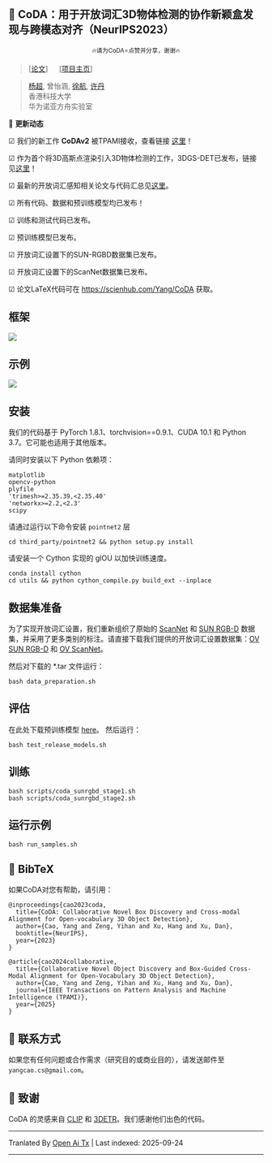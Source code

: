 
## :book: CoDA：用于开放词汇3D物体检测的协作新颖盒发现与跨模态对齐（NeurIPS2023）
<p align="center">
  <small> 🔥请为CoDA⭐点赞并分享，谢谢🔥 </small>
</p>

> [[论文](https://arxiv.org/abs/2310.02960)] &emsp; [[项目主页](https://yangcaoai.github.io/publications/CoDA.html)] <br>
<!-- > [杨超](https://yangcaoai.github.io/), 曾怡涵, [徐航](https://xuhangcn.github.io/), [许丹](https://www.danxurgb.net) <br> -->
<!-- > 香港科技大学, 华为诺亚方舟实验室 -->
> [杨超](https://yangcaoai.github.io/), 曾怡涵, [徐航](https://xuhangcn.github.io/), [许丹](https://www.danxurgb.net) <br>
> 香港科技大学<br>
> 华为诺亚方舟实验室

:triangular_flag_on_post: **更新动态**  

&#9745; 我们的新工作 **CoDAv2** 被TPAMI接收，查看链接 [这里](https://arxiv.org/pdf/2406.00830v2)！

&#9745; 作为首个将3D高斯点渲染引入3D物体检测的工作，3DGS-DET已发布，链接见[这里](https://arxiv.org/pdf/2410.01647)！

&#9745; 最新的开放词汇感知相关论文与代码汇总见[这里](https://github.com/yangcaoai/Awesome-Open-Vocabulary-Perception)。

&#9745; 所有代码、数据和预训练模型均已发布！

&#9745; 训练和测试代码已发布。

&#9745; 预训练模型已发布。

&#9745; 开放词汇设置下的SUN-RGBD数据集已发布。  

&#9745; 开放词汇设置下的ScanNet数据集已发布。

&#9745; 论文LaTeX代码可在 https://scienhub.com/Yang/CoDA 获取。

## 框架  
<img src="https://raw.githubusercontent.com/yangcaoai/CoDA_NeurIPS2023/main/assets/ov3d_det.png">

## 示例  
<img src="https://raw.githubusercontent.com/yangcaoai/CoDA_NeurIPS2023/main/assets/CoDA_sup_fig0_v3_cropped_compressed_v2.jpg">

## 安装
我们的代码基于 PyTorch 1.8.1、torchvision==0.9.1、CUDA 10.1 和 Python 3.7。它可能也适用于其他版本。

请同时安装以下 Python 依赖项：

```
matplotlib
opencv-python
plyfile
'trimesh>=2.35.39,<2.35.40'
'networkx>=2.2,<2.3'
scipy
```
请通过运行以下命令安装 `pointnet2` 层


```
cd third_party/pointnet2 && python setup.py install
```
请安装一个 Cython 实现的 gIOU 以加快训练速度。

```
conda install cython
cd utils && python cython_compile.py build_ext --inplace
```

## 数据集准备

为了实现开放词汇设置，我们重新组织了原始的 [ScanNet](https://github.com/facebookresearch/votenet/tree/main/scannet) 和 [SUN RGB-D](https://github.com/facebookresearch/votenet/tree/main/sunrgbd) 数据集，并采用了更多类别的标注。请直接下载我们提供的开放词汇设置数据集：[OV SUN RGB-D](https://huggingface.co/datasets/YangCaoCS/Open-Vocabulary-SUN-RGBD) 和 [OV ScanNet](https://hkustconnect-my.sharepoint.com/:f:/g/personal/ycaobd_connect_ust_hk/EsqoPe7-VFxOlY0a-v1-vPwBSiEHoGRTgK5cLIhnjyXiEQ?e=jY7nKT)。

然后对下载的 *.tar 文件运行：
```
bash data_preparation.sh
```

## 评估
在此处下载预训练模型 [here](https://drive.google.com/file/d/1fTKX1ML5u8jJ249GwAYqdCZGs941907H/view?usp=drive_link)。
然后运行：
```
bash test_release_models.sh
```

## 训练
```
bash scripts/coda_sunrgbd_stage1.sh
bash scripts/coda_sunrgbd_stage2.sh
```
## 运行示例
```
bash run_samples.sh
```

## :scroll: BibTeX
如果CoDA对您有帮助，请引用：
```
@inproceedings{cao2023coda,
  title={CoDA: Collaborative Novel Box Discovery and Cross-modal Alignment for Open-vocabulary 3D Object Detection},
  author={Cao, Yang and Zeng, Yihan and Xu, Hang and Xu, Dan},
  booktitle={NeurIPS},
  year={2023}
}

@article{cao2024collaborative,
  title={Collaborative Novel Object Discovery and Box-Guided Cross-Modal Alignment for Open-Vocabulary 3D Object Detection},
  author={Cao, Yang and Zeng, Yihan and Xu, Hang and Xu, Dan},
  journal={IEEE Transactions on Pattern Analysis and Machine Intelligence (TPAMI)},
  year={2025}
}
```

## :e-mail: 联系方式

如果您有任何问题或合作需求（研究目的或商业目的），请发送邮件至 `yangcao.cs@gmail.com`。

## :scroll: 致谢
CoDA 的灵感来自 [CLIP](https://github.com/openai/CLIP) 和 [3DETR](https://github.com/facebookresearch/3detr)。我们感谢他们出色的代码。


---

Tranlated By [Open Ai Tx](https://github.com/OpenAiTx/OpenAiTx) | Last indexed: 2025-09-24

---